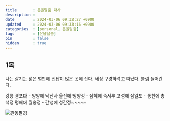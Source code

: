 ```yaml
---
title       : 은율탈춤 대사
description : 
date        : 2024-03-06 09:32:27 +0900
updated     : 2024-03-06 09:33:16 +0900
categories  : [personal, 은율탈춤]
tags        : [은율탈춤]
pin         : false
hidden      : true
---
```


## 1목
나는 살기는 넓은 벌판에 전답이 많은 곳에 산다. 세상 구경하려고 떠났다. 불림 들어간다.

강릉 경포대 - 양양에 낙산사
울진에 망양정 - 삼척에 죽서루
고성에 삼일포 - 통천에 총석정
평해에 월송정 - 간성에 청간정~~~~~ 

![관동팔경](https://namu.wiki/w/%EA%B4%80%EB%8F%99%ED%8C%94%EA%B2%BD)
